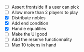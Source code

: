 - [ ] Assert frontside if a user can pick
- [ ] Allow more than 2 players to play
- [x] Distribute nobles
- [x] Add end condition
- [x] Handle equalities
- [ ] Make the UI good
- [ ] Add the reserve functionnality
- [ ] Max 10 tokens in hand
